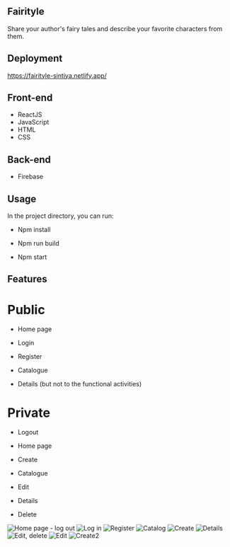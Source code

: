 ## Fairityle 

Share your author's fairy tales and describe your favorite characters from them. 

## Deployment 

https://fairityle-sintiya.netlify.app/ 
 
## Front-end 

-   ReactJS 
-   JavaScript 
-   HTML 
-   CSS  

## Back-end 

-  Firebase  

## Usage 

In the project directory, you can run: 

-  Npm install 

-  Npm run build 

-  Npm start 

## Features 

# Public 

-  Home page 

-  Login 

-  Register 

-  Catalogue     

-  Details (but not to the functional activities)

# Private 

-  Logout 

-  Home page   

-  Create 

-  Catalogue   

-  Edit 

-  Details 

-  Delete


![Home page - log out](https://user-images.githubusercontent.com/104487003/230741791-352d41a1-5b4d-40f6-aee0-25b0318d2fbf.jpg)
![Log in](https://user-images.githubusercontent.com/104487003/230741795-709bbb52-847e-4d0e-b030-a42898579b70.jpg)
![Register](https://user-images.githubusercontent.com/104487003/230741797-71285b04-afbe-4423-884b-0f326ed9b99e.jpg)
![Catalog](https://user-images.githubusercontent.com/104487003/230741802-bd68d0d6-098a-47cc-96b2-0a74c815425c.jpg)
![Create](https://user-images.githubusercontent.com/104487003/230741810-fdfead90-2b93-48f3-a385-e9a67781bd20.jpg)
![Details](https://user-images.githubusercontent.com/104487003/230741812-4e1136a0-d4a9-45a2-8efb-e3898c2da3da.jpg)
![Edit, delete](https://user-images.githubusercontent.com/104487003/230741821-7a2046c6-a9b5-4729-a329-a27c9d6bf2ae.jpg)
![Edit](https://user-images.githubusercontent.com/104487003/230741824-136f6dd1-1b63-4434-880b-4ce1f24913b9.jpg)
![Create2](https://user-images.githubusercontent.com/104487003/230741828-747cd823-73a7-4477-b4de-8fd21065ef82.jpg)

